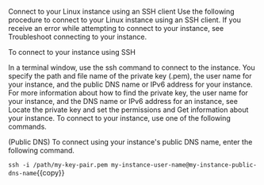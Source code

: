 Connect to your Linux instance using an SSH client
Use the following procedure to connect to your Linux instance using an SSH client. If you receive an error while attempting to connect to your instance, see Troubleshoot connecting to your instance.

To connect to your instance using SSH

In a terminal window, use the ssh command to connect to the instance. You specify the path and file name of the private key (.pem), the user name for your instance, and the public DNS name or IPv6 address for your instance. For more information about how to find the private key, the user name for your instance, and the DNS name or IPv6 address for an instance, see Locate the private key and set the permissions and Get information about your instance. To connect to your instance, use one of the following commands.

(Public DNS) To connect using your instance's public DNS name, enter the following command.

`ssh -i /path/my-key-pair.pem my-instance-user-name@my-instance-public-dns-name`{{copy}}